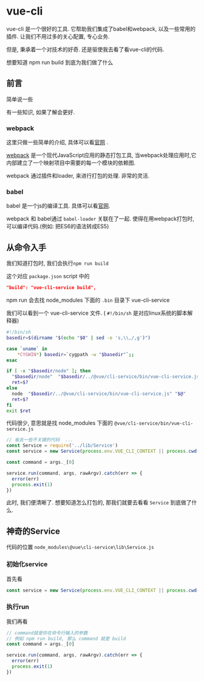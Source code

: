 # vue-cli 

vue-cli 是一个很好的工具. 它帮助我们集成了babel和webpack, 以及一些常用的插件.
让我们不用过多的关心配置, 专心业务.

但是, 秉承着一个对技术的好奇.
还是驱使我去看了看vue-cli的代码.

想要知道 npm run build 到底为我们做了什么

## 前言

简单说一些

有一些知识, 如果了解会更好.

### webpack

这里只做一些简单的介绍, 具体可以看[官网](https://webpack.js.org/concepts/) . 

[webpack](https://webpack.js.org/guides/getting-started/) 是一个现代JavaScript应用的静态打包工具, 当webpack处理应用时,它内部建立了一个映射项目中需要的每一个模块的依赖图.

webpack 通过插件和loader, 来进行打包的处理. 非常的灵活.

### babel

babel 是一个js的编译工具. 具体可以看[官网](https://babeljs.io/docs/en/).

webpack 和 babel通过 `babel-loader` 关联在了一起.
使得在用webpack打包时, 可以编译代码.(例如: 把ES6的语法转成ES5)

## 从命令入手

我们知道打包时, 我们会执行`npm run build`

这个对应 `package.json` script 中的
```json
"build": "vue-cli-service build",
```

npm run 会去找 node_modules 下面的 `.bin` 目录下 vue-cli-service

我们可以看到一个 vue-cli-service 文件. ( `#!/bin/sh` 是对应linux系统的脚本解释器)

```sh
#!/bin/sh
basedir=$(dirname "$(echo "$0" | sed -e 's,\\,/,g')")

case `uname` in
    *CYGWIN*) basedir=`cygpath -w "$basedir"`;;
esac

if [ -x "$basedir/node" ]; then
  "$basedir/node"  "$basedir/../@vue/cli-service/bin/vue-cli-service.js" "$@"
  ret=$?
else 
  node  "$basedir/../@vue/cli-service/bin/vue-cli-service.js" "$@"
  ret=$?
fi
exit $ret
```

代码很少, 意思就是找 node_modules 下面的 `@vue/cli-service/bin/vue-cli-service.js`

```js
// 省去一些不关键的代码  ...
const Service = require('../lib/Service')
const service = new Service(process.env.VUE_CLI_CONTEXT || process.cwd())

const command = args._[0]

service.run(command, args, rawArgv).catch(err => {
  error(err)
  process.exit(1)
})
```

此时, 我们便清晰了. 想要知道怎么打包的,
那我们就要去看看 `Service` 到底做了什么.

## 神奇的Service

代码的位置 
`node_modules\@vue\cli-service\lib\Service.js`


### 初始化service

首先看

```js
const service = new Service(process.env.VUE_CLI_CONTEXT || process.cwd())
```

### 执行run

我们再看

```js
// command就是你在命令行输入的参数
// 例如 npm run build, 那么 command 就是 build
const command = args._[0]

service.run(command, args, rawArgv).catch(err => {
  error(err)
  process.exit(1)
})
```
